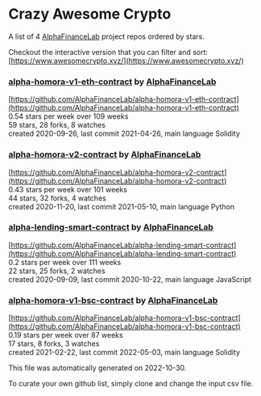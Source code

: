 # Crazy Awesome Crypto
A list of 4 [AlphaFinanceLab](https://github.com/AlphaFinanceLab) project repos ordered by stars.  

Checkout the interactive version that you can filter and sort: 
[https://www.awesomecrypto.xyz/](https://www.awesomecrypto.xyz/)  


### [alpha-homora-v1-eth-contract](https://github.com/AlphaFinanceLab/alpha-homora-v1-eth-contract) by [AlphaFinanceLab](https://github.com/AlphaFinanceLab)  
  
[https://github.com/AlphaFinanceLab/alpha-homora-v1-eth-contract](https://github.com/AlphaFinanceLab/alpha-homora-v1-eth-contract)  
0.54 stars per week over 109 weeks  
59 stars, 28 forks, 8 watches  
created 2020-09-26, last commit 2021-04-26, main language Solidity  


### [alpha-homora-v2-contract](https://github.com/AlphaFinanceLab/alpha-homora-v2-contract) by [AlphaFinanceLab](https://github.com/AlphaFinanceLab)  
  
[https://github.com/AlphaFinanceLab/alpha-homora-v2-contract](https://github.com/AlphaFinanceLab/alpha-homora-v2-contract)  
0.43 stars per week over 101 weeks  
44 stars, 32 forks, 4 watches  
created 2020-11-20, last commit 2021-05-10, main language Python  


### [alpha-lending-smart-contract](https://github.com/AlphaFinanceLab/alpha-lending-smart-contract) by [AlphaFinanceLab](https://github.com/AlphaFinanceLab)  
  
[https://github.com/AlphaFinanceLab/alpha-lending-smart-contract](https://github.com/AlphaFinanceLab/alpha-lending-smart-contract)  
0.2 stars per week over 111 weeks  
22 stars, 25 forks, 2 watches  
created 2020-09-09, last commit 2020-10-22, main language JavaScript  


### [alpha-homora-v1-bsc-contract](https://github.com/AlphaFinanceLab/alpha-homora-v1-bsc-contract) by [AlphaFinanceLab](https://github.com/AlphaFinanceLab)  
  
[https://github.com/AlphaFinanceLab/alpha-homora-v1-bsc-contract](https://github.com/AlphaFinanceLab/alpha-homora-v1-bsc-contract)  
0.19 stars per week over 87 weeks  
17 stars, 8 forks, 3 watches  
created 2021-02-22, last commit 2022-05-03, main language Solidity  


This file was automatically generated on 2022-10-30.  

To curate your own github list, simply clone and change the input csv file.  